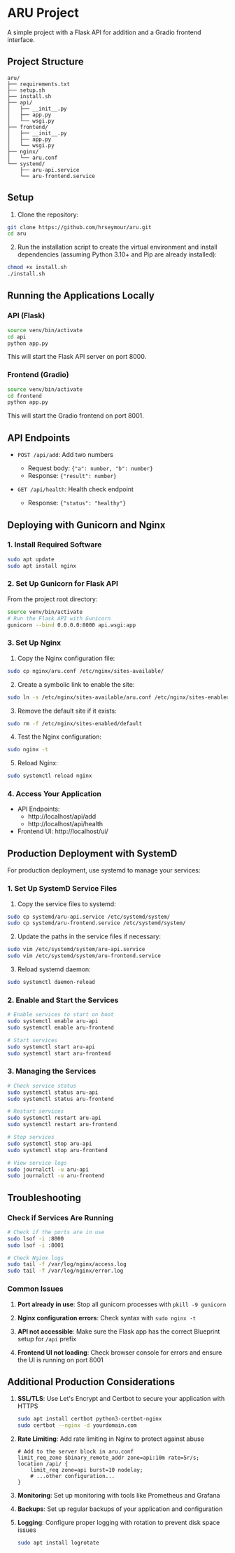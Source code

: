 # ARU Project

A simple project with a Flask API for addition and a Gradio frontend interface.

## Project Structure

```
aru/
├── requirements.txt
├── setup.sh
├── install.sh
├── api/
│   ├── __init__.py
│   ├── app.py
│   └── wsgi.py
├── frontend/
│   ├── __init__.py
│   ├── app.py
│   └── wsgi.py
├── nginx/
│   └── aru.conf
└── systemd/
    ├── aru-api.service
    └── aru-frontend.service
```

## Setup

1. Clone the repository:
```bash
git clone https://github.com/hrseymour/aru.git
cd aru
```

2. Run the installation script to create the virtual environment and install dependencies (assuming Python 3.10+ and Pip are already installed):
```bash
chmod +x install.sh
./install.sh
```

## Running the Applications Locally

### API (Flask)

```bash
source venv/bin/activate
cd api
python app.py
```

This will start the Flask API server on port 8000.

### Frontend (Gradio)

```bash
source venv/bin/activate
cd frontend
python app.py
```

This will start the Gradio frontend on port 8001.

## API Endpoints

- `POST /api/add`: Add two numbers
  - Request body: `{"a": number, "b": number}`
  - Response: `{"result": number}`

- `GET /api/health`: Health check endpoint
  - Response: `{"status": "healthy"}`

## Deploying with Gunicorn and Nginx

### 1. Install Required Software

```bash
sudo apt update
sudo apt install nginx
```

### 2. Set Up Gunicorn for Flask API

From the project root directory:

```bash
source venv/bin/activate
# Run the Flask API with Gunicorn
gunicorn --bind 0.0.0.0:8000 api.wsgi:app
```

### 3. Set Up Nginx

1. Copy the Nginx configuration file:
```bash
sudo cp nginx/aru.conf /etc/nginx/sites-available/
```

2. Create a symbolic link to enable the site:
```bash
sudo ln -s /etc/nginx/sites-available/aru.conf /etc/nginx/sites-enabled/
```

3. Remove the default site if it exists:
```bash
sudo rm -f /etc/nginx/sites-enabled/default
```

4. Test the Nginx configuration:
```bash
sudo nginx -t
```

5. Reload Nginx:
```bash
sudo systemctl reload nginx
```

### 4. Access Your Application

- API Endpoints: 
  - http://localhost/api/add
  - http://localhost/api/health
- Frontend UI: http://localhost/ui/

## Production Deployment with SystemD

For production deployment, use systemd to manage your services:

### 1. Set Up SystemD Service Files

1. Copy the service files to systemd:
```bash
sudo cp systemd/aru-api.service /etc/systemd/system/
sudo cp systemd/aru-frontend.service /etc/systemd/system/
```

2. Update the paths in the service files if necessary:
```bash
sudo vim /etc/systemd/system/aru-api.service
sudo vim /etc/systemd/system/aru-frontend.service
```

3. Reload systemd daemon:
```bash
sudo systemctl daemon-reload
```

### 2. Enable and Start the Services

```bash
# Enable services to start on boot
sudo systemctl enable aru-api
sudo systemctl enable aru-frontend

# Start services
sudo systemctl start aru-api
sudo systemctl start aru-frontend
```

### 3. Managing the Services

```bash
# Check service status
sudo systemctl status aru-api
sudo systemctl status aru-frontend

# Restart services
sudo systemctl restart aru-api
sudo systemctl restart aru-frontend

# Stop services
sudo systemctl stop aru-api
sudo systemctl stop aru-frontend

# View service logs
sudo journalctl -u aru-api
sudo journalctl -u aru-frontend
```

## Troubleshooting

### Check if Services Are Running

```bash
# Check if the ports are in use
sudo lsof -i :8000
sudo lsof -i :8001

# Check Nginx logs
sudo tail -f /var/log/nginx/access.log
sudo tail -f /var/log/nginx/error.log
```

### Common Issues

1. **Port already in use**: Stop all gunicorn processes with `pkill -9 gunicorn`

2. **Nginx configuration errors**: Check syntax with `sudo nginx -t`

3. **API not accessible**: Make sure the Flask app has the correct Blueprint setup for `/api` prefix

4. **Frontend UI not loading**: Check browser console for errors and ensure the UI is running on port 8001

## Additional Production Considerations

1. **SSL/TLS**: Use Let's Encrypt and Certbot to secure your application with HTTPS
   ```bash
   sudo apt install certbot python3-certbot-nginx
   sudo certbot --nginx -d yourdomain.com
   ```

2. **Rate Limiting**: Add rate limiting in Nginx to protect against abuse
   ```nginx
   # Add to the server block in aru.conf
   limit_req_zone $binary_remote_addr zone=api:10m rate=5r/s;
   location /api/ {
       limit_req zone=api burst=10 nodelay;
       # ...other configuration...
   }
   ```

3. **Monitoring**: Set up monitoring with tools like Prometheus and Grafana

4. **Backups**: Set up regular backups of your application and configuration

5. **Logging**: Configure proper logging with rotation to prevent disk space issues
   ```bash
   sudo apt install logrotate
   ```